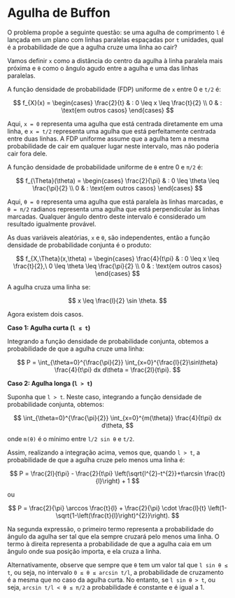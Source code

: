 # Agulha de Buffon

O problema propõe a seguinte questão: se uma agulha de comprimento `l` é lançada em um plano com linhas paralelas espaçadas por `t` unidades, qual é a probabilidade de que a agulha cruze uma linha ao cair?

Vamos definir `x` como a distância do centro da agulha à linha paralela mais próxima e `θ` como o ângulo agudo entre a agulha e uma das linhas paralelas.

A função densidade de probabilidade (FDP) uniforme de `x` entre 0 e `t/2` é:

$$
f_{X}(x) = 
\begin{cases} 
\frac{2}{t} & : 0 \leq x \leq \frac{t}{2} \\
0 & : \text{em outros casos}
\end{cases}
$$

Aqui, `x = 0` representa uma agulha que está centrada diretamente em uma linha, e `x = t/2` representa uma agulha que está perfeitamente centrada entre duas linhas. A FDP uniforme assume que a agulha tem a mesma probabilidade de cair em qualquer lugar neste intervalo, mas não poderia cair fora dele.

A função densidade de probabilidade uniforme de `θ` entre 0 e `π/2` é:

$$
f_{\Theta}(\theta) = 
\begin{cases} 
\frac{2}{\pi} & : 0 \leq \theta \leq \frac{\pi}{2} \\
0 & : \text{em outros casos}
\end{cases}
$$

Aqui, `θ = 0` representa uma agulha que está paralela às linhas marcadas, e `θ = π/2` radianos representa uma agulha que está perpendicular às linhas marcadas. Qualquer ângulo dentro deste intervalo é considerado um resultado igualmente provável.

As duas variáveis aleatórias, `x` e `θ`, são independentes, então a função densidade de probabilidade conjunta é o produto:

$$
f_{X,\Theta}(x,\theta) = 
\begin{cases} 
\frac{4}{t\pi} & : 0 \leq x \leq \frac{t}{2},\ 0 \leq \theta \leq \frac{\pi}{2} \\
0 & : \text{em outros casos}
\end{cases}
$$

A agulha cruza uma linha se:

$$
x \leq \frac{l}{2} \sin \theta.
$$

Agora existem dois casos.

**Caso 1: Agulha curta (`l ≤ t`)**

Integrando a função densidade de probabilidade conjunta, obtemos a probabilidade de que a agulha cruze uma linha:

$$
P = \int_{\theta=0}^{\frac{\pi}{2}} \int_{x=0}^{\frac{l}{2}\sin\theta} \frac{4}{t\pi} dx d\theta = \frac{2l}{t\pi}.
$$

**Caso 2: Agulha longa (`l > t`)**

Suponha que `l > t`. Neste caso, integrando a função densidade de probabilidade conjunta, obtemos:

$$
\int_{\theta=0}^{\frac{\pi}{2}} \int_{x=0}^{m(\theta)} \frac{4}{t\pi} dx d\theta,
$$

onde `m(θ)` é o mínimo entre `l/2 sin θ` e `t/2`.

Assim, realizando a integração acima, vemos que, quando `l > t`, a probabilidade de que a agulha cruze pelo menos uma linha é:

$$
P = \frac{2l}{t\pi} - \frac{2}{t\pi} \left(\sqrt{l^{2}-t^{2}}+t\arcsin \frac{t}{l}\right) + 1
$$

ou

$$
P = \frac{2}{\pi} \arccos \frac{t}{l} + \frac{2}{\pi} \cdot \frac{l}{t} \left(1-\sqrt{1-\left(\frac{t}{l}\right)^{2}}\right).
$$

Na segunda expressão, o primeiro termo representa a probabilidade do ângulo da agulha ser tal que ela sempre cruzará pelo menos uma linha. O termo à direita representa a probabilidade de que a agulha caia em um ângulo onde sua posição importa, e ela cruza a linha.

Alternativamente, observe que sempre que `θ` tem um valor tal que `l sin θ ≤ t`, ou seja, no intervalo `0 ≤ θ ≤ arcsin t/l`, a probabilidade de cruzamento é a mesma que no caso da agulha curta. No entanto, se `l sin θ > t`, ou seja, `arcsin t/l < θ ≤ π/2` a probabilidade é constante e é igual a 1.
